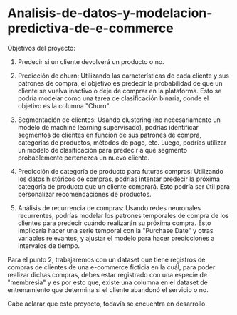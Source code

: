 # Analisis-de-datos-y-modelacion-predictiva-de-e-commerce
Objetivos del proyecto:
1.   Predecir si un cliente devolverá un producto o no.

2.   Predicción de churn: Utilizando las características de cada cliente y sus patrones de compra, el objetivo es predecir la probabilidad de que un cliente se vuelva inactivo o deje de comprar en la plataforma. Esto se podría modelar como una tarea de clasificación binaria, donde el objetivo es la columna "Churn".

3. Segmentación de clientes: Usando clustering (no necesariamente un modelo de machine learning supervisado), podrías identificar segmentos de clientes en función de sus patrones de compra, categorías de productos, métodos de pago, etc. Luego, podrías utilizar un modelo de clasificación para predecir a qué segmento probablemente pertenezca un nuevo cliente.

4. Predicción de categoría de producto para futuras compras: Utilizando los datos históricos de compras, podrías intentar predecir la próxima categoría de producto que un cliente comprará. Esto podría ser útil para personalizar recomendaciones de productos.

5. Análisis de recurrencia de compras: Usando redes neuronales recurrentes, podrías modelar los patrones temporales de compra de los clientes para predecir cuándo realizarán su próxima compra. Esto implicaría hacer una serie temporal con la "Purchase Date" y otras variables relevantes, y ajustar el modelo para hacer predicciones a intervalos de tiempo.


Para el punto 2, trabajaremos con un dataset que tiene registros de compras de clientes de una e-commerce ficticia en la cuál, para poder realizar dichas compras, debes estar registrado con una especie de "membresia" y es por esto que, existe una columna en el dataset de entrenamiento que determina si el cliente abandonó el servicio o no.

Cabe aclarar que este proyecto, todavía se encuentra en desarrollo.
